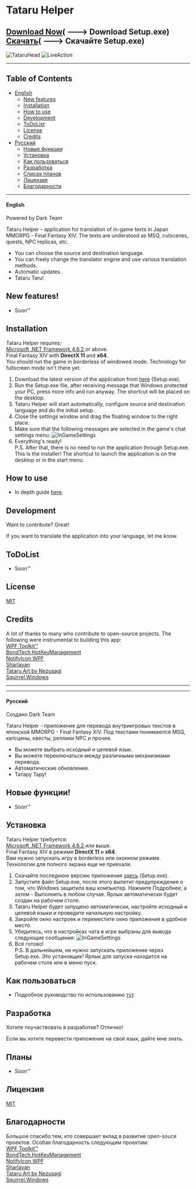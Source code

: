 # Tataru Helper
[Download Now](https://github.com/NightlyRevenger/TataruHelper/releases/latest)( ---> Download Setup.exe)  
[Скачать](https://github.com/NightlyRevenger/TataruHelper/releases/latest)( ---> Скачайте Setup.exe) 
-
![TataruHead](Documents/Tataru_img.png) ![LiveAction](Documents/LiveAction.gif)

---
## Table of Contents
* [English](#english)
   * [New features](#new-features)
   * [Installation](#installation)
   * [How to use](#how-to-use)
   * [Development](#development)
   * [ToDoList](#todolist)
   * [License](#license)  
   * [Credits](#credits)  
* [Русский](#русский)
   * [Новые функции](#новые-функции)
   * [Установка](#установка)
   * [Как пользоваться](#как-пользоваться)
   * [Разработка](#как-пользоваться)
   * [Список планов](#список-планов)
   * [Лицензия](#лицензия)  
   * [Благодарности](#благодарности)
---

#### English
Powered by Dark Team

Tataru Helper - application for translation of in-game texts in Japan MMORPG - Final Fantasy XIV. The texts are understood as MSQ, cutscenes, quests, NPC replicas, etc.

  - You can choose the source and destination language.
  - You can freely change the translator engine and use various translation methods.
  - Automatic updates.
  - Tataru Taru!

## New features!

  - Soon™


## Installation

Tataru Helper requires:  
[Microsoft .NET Framework 4.6.2 ](https://www.microsoft.com/net/download/dotnet-framework-runtime)or above.   
Final Fantasy XIV with **DirectX 11** and **x64**.  
You should run the game in borderless of windowed mode. Technology for fullscreen mode isn't there yet.

1. Download the latest version of the application from [here](https://github.com/NightlyRevenger/TataruHelper/releases/latest) (Setup.exe).
2. Run the Setup.exe file, after receiving message that Windows protected your PC, press more info and run anyway. The shortcut will be placed on the desktop.
3. Tataru Helper will start automatically, configure source and destination language and do the initial setup.
4. Close the settings window and drag the floating window to the right place.
5. Make sure that the following messages are selected in the game's chat settings menu:
![InGameSettings](/Documents/InGameSettings.png) 
6. Everything's ready!  
P.S. After that, there is no need to run the application through Setup.exe. This is the installer! The shortcut to launch the application is on the desktop or in the start menu.

## How to use
- In depth guide [here](Documents/Guide.MD).

## Development

Want to contribute? Great!

If you want to translate the application into your language, let me know.



## ToDoList

 - Soon™

## License

[MIT](/LICENSE)

## Credits

A lot of thanks to many who contribute to open-source projects. The following were instrumental to building this app:  
[WPF Toolkit™](https://github.com/xceedsoftware/wpftoolkit)  
[BondTech.HotKeyManagement](https://github.com/bondtech/HotKey-Manager-for-WinForm-and-WPF-Apps)  
[NotifyIcon WPF](https://bitbucket.org/hardcodet/notifyicon-wpf/)  
[Sharlayan](https://github.com/FFXIVAPP/sharlayan)  
[Tataru Art by Nezusagi](https://www.deviantart.com/nezusagi)  
[Squirrel.Windows](https://github.com/Squirrel/Squirrel.Windows)

---
---

#### Русский
Создано Dark Team

Tataru Helper - приложение для перевода внутриигровых текстов в японской MMORPG - Final Fantasy XIV. Под текстами понимаются MSQ, катсцены, квесты, реплики NPC и прочее.

  - Вы можете выбрать исходный и целевой язык.
  - Вы можете переключаться между различными механизмами перевода. 
  - Автоматические обновления.
  - Татару Тару!

## Новые функции!

  - Soon™


## Установка

Tataru Helper требуется:  
[Microsoft .NET Framework 4.6.2 ](https://www.microsoft.com/net/download/dotnet-framework-runtime)или выше.  
Final Fantasy XIV в режиме **DirectX 11** и **x64**.  
Вам нужно запускать игру в borderless или оконном режиме. Технологии для полного экрана еще не приехали. 

1. Скачайте последнюю версию приложения [здесь](https://github.com/NightlyRevenger/TataruHelper/releases/latest) (Setup.exe).
2. Запустите файл Setup.exe, после этого вылетит предупреждение о том, что Windows защитила ваш компьютер. Нажмите Подробнее, а затем - Выполнить в любом случае. Ярлык автоматически будет создан на рабочем столе.
3. Tataru Helper будет запущено автоматически, настройте исходный и целевой языки и проведите начальную настройку.
4. Закройте окно настроек и переместите окно приложения в удобное место.
5. Убедитесь, что в настройках чата в игре выбраны для вывода следующие сообщения:
![InGameSettings](/Documents/InGameSettings.png) 
6. Всё готово!  
P.S. В дальнейшем, не нужно запускать приложение через Setup.exe. Это установщик! Ярлык для запуска находится на рабочем столе или в меню пуск.

## Как пользоваться
- Подробное руководство по использованию [тут](Documents/GuideRU.MD).

## Разработка

Хотите поучаствовать в разработке? Отлично!

Если вы хотите перевести приложение на свой язык, дайте мне знать.


## Планы

 - Soon™

## Лицензия

[MIT](/LICENSE)

## Благодарности

Большое спасибо тем, кто совершает вклад в развитие open-souce проектов. Особая благодарность следующим проектам:  
[WPF Toolkit™](https://github.com/xceedsoftware/wpftoolkit)  
[BondTech.HotKeyManagement](https://github.com/bondtech/HotKey-Manager-for-WinForm-and-WPF-Apps)  
[NotifyIcon WPF](https://bitbucket.org/hardcodet/notifyicon-wpf/)  
[Sharlayan](https://github.com/FFXIVAPP/sharlayan)  
[Tataru Art by Nezusagi](https://www.deviantart.com/nezusagi)  
[Squirrel.Windows](https://github.com/Squirrel/Squirrel.Windows)


